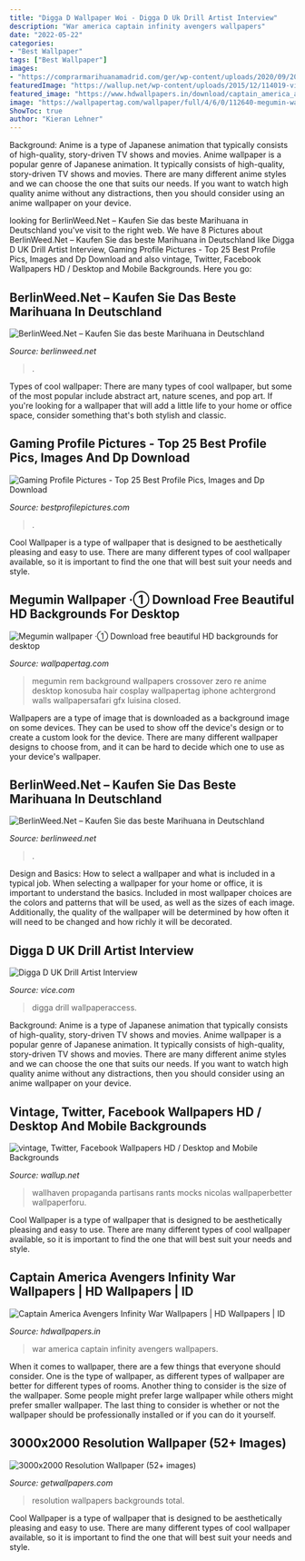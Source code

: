 ```yaml
---
title: "Digga D Wallpaper Woi - Digga D Uk Drill Artist Interview"
description: "War america captain infinity avengers wallpapers"
date: "2022-05-22"
categories:
- "Best Wallpaper"
tags: ["Best Wallpaper"]
images:
- "https://comprarmarihuanamadrid.com/ger/wp-content/uploads/2020/09/20200616_154956-768x1024.jpg"
featuredImage: "https://wallup.net/wp-content/uploads/2015/12/114019-vintage-Twitter-Facebook.jpg"
featured_image: "https://www.hdwallpapers.in/download/captain_america_avengers_infinity_war-1280x720.jpg"
image: "https://wallpapertag.com/wallpaper/full/4/6/0/112640-megumin-wallpaper-1920x1080-for-windows.jpg"
ShowToc: true
author: "Kieran Lehner"
---
```



Background: Anime is a type of Japanese animation that typically consists of high-quality, story-driven TV shows and movies.
Anime wallpaper is a popular genre of Japanese animation. It typically consists of high-quality, story-driven TV shows and movies. There are many different anime styles and we can choose the one that suits our needs. If you want to watch high quality anime without any distractions, then you should consider using an anime wallpaper on your device.

	

		
looking for BerlinWeed.Net – Kaufen Sie das beste Marihuana in Deutschland you've visit to the right web. We have 8 Pictures about BerlinWeed.Net – Kaufen Sie das beste Marihuana in Deutschland like Digga D UK Drill Artist Interview, Gaming Profile Pictures - Top 25 Best Profile Pics, Images and Dp Download and also vintage, Twitter, Facebook Wallpapers HD / Desktop and Mobile Backgrounds. Here you go:
		
    
## BerlinWeed.Net – Kaufen Sie Das Beste Marihuana In Deutschland

<img loading=lazy src="https://comprarmarihuanamadrid.com/ger/wp-content/uploads/2020/09/20200616_154956-768x1024.jpg" onerror="this.onerror=null;this.src='https://tse4.mm.bing.net/th?id=OIP.VjXsVCExi_sSH8CSGaLlkAHaJ4&amp;pid=15.1';" alt="BerlinWeed.Net – Kaufen Sie das beste Marihuana in Deutschland">

_Source: berlinweed.net_

>. 

	

Types of cool wallpaper:
There are many types of cool wallpaper, but some of the most popular include abstract art, nature scenes, and pop art. If you're looking for a wallpaper that will add a little life to your home or office space, consider something that's both stylish and classic.

    
## Gaming Profile Pictures - Top 25 Best Profile Pics, Images And Dp Download

<img loading=lazy src="https://bestprofilepictures.com/wp-content/uploads/2021/06/Gaming-Profile-DP.jpg" onerror="this.onerror=null;this.src='https://tse3.mm.bing.net/th?id=OIP.ibQ0ftVnEb0yAznTtN3rTQHaI6&amp;pid=15.1';" alt="Gaming Profile Pictures - Top 25 Best Profile Pics, Images and Dp Download">

_Source: bestprofilepictures.com_

>. 

	

Cool Wallpaper is a type of wallpaper that is designed to be aesthetically pleasing and easy to use. There are many different types of cool wallpaper available, so it is important to find the one that will best suit your needs and style.

    
## Megumin Wallpaper ·① Download Free Beautiful HD Backgrounds For Desktop

<img loading=lazy src="https://wallpapertag.com/wallpaper/full/4/6/0/112640-megumin-wallpaper-1920x1080-for-windows.jpg" onerror="this.onerror=null;this.src='https://tse4.mm.bing.net/th?id=OIP.uxk43GgeC3AV0V5dU0HL2QHaEK&amp;pid=15.1';" alt="Megumin wallpaper ·① Download free beautiful HD backgrounds for desktop">

_Source: wallpapertag.com_

>megumin rem background wallpapers crossover zero re anime desktop konosuba hair cosplay wallpapertag iphone achtergrond walls wallpapersafari gfx luisina closed. 

	

Wallpapers are a type of image that is downloaded as a background image on some devices. They can be used to show off the device's design or to create a custom look for the device. There are many different wallpaper designs to choose from, and it can be hard to decide which one to use as your device's wallpaper.

    
## BerlinWeed.Net – Kaufen Sie Das Beste Marihuana In Deutschland

<img loading=lazy src="https://comprarmarihuanamadrid.com/ger/wp-content/uploads/2020/09/20200904_203329-767x1024.jpg" onerror="this.onerror=null;this.src='https://tse4.mm.bing.net/th?id=OIP.zcNLeg5QQb0QMkUhirZGTQHaJ4&amp;pid=15.1';" alt="BerlinWeed.Net – Kaufen Sie das beste Marihuana in Deutschland">

_Source: berlinweed.net_

>. 

	

Design and Basics: How to select a wallpaper and what is included in a typical job.
When selecting a wallpaper for your home or office, it is important to understand the basics. Included in most wallpaper choices are the colors and patterns that will be used, as well as the sizes of each image. Additionally, the quality of the wallpaper will be determined by how often it will need to be changed and how richly it will be decorated.

    
## Digga D UK Drill Artist Interview

<img loading=lazy src="https://video-images.vice.com/articles/5cd97cf6f956ae0007a8aebb/lede/1557757588453-DIGGA-D-SELECTS-B-31.jpeg?image-resize-opts=Y3JvcD0xeHc6MC4zNzUzeGg7MHh3LDAuMjcyOXhoJnJlc2l6ZT0xMjAwOiomcmVzaXplPTEyMDA6Kg" onerror="this.onerror=null;this.src='https://tse1.mm.bing.net/th?id=OIP.-S3LtrlotdCBVwc15dLh8gHaEJ&amp;pid=15.1';" alt="Digga D UK Drill Artist Interview">

_Source: vice.com_

>digga drill wallpaperaccess. 

	

Background: Anime is a type of Japanese animation that typically consists of high-quality, story-driven TV shows and movies.
Anime wallpaper is a popular genre of Japanese animation. It typically consists of high-quality, story-driven TV shows and movies. There are many different anime styles and we can choose the one that suits our needs. If you want to watch high quality anime without any distractions, then you should consider using an anime wallpaper on your device.

    
## Vintage, Twitter, Facebook Wallpapers HD / Desktop And Mobile Backgrounds

<img loading=lazy src="https://wallup.net/wp-content/uploads/2015/12/114019-vintage-Twitter-Facebook.jpg" onerror="this.onerror=null;this.src='https://tse2.mm.bing.net/th?id=OIP.I-6TDhHcr2jgMJv-Ui1_XAHaEK&amp;pid=15.1';" alt="vintage, Twitter, Facebook Wallpapers HD / Desktop and Mobile Backgrounds">

_Source: wallup.net_

>wallhaven propaganda partisans rants mocks nicolas wallpaperbetter wallpaperforu. 

	

Cool Wallpaper is a type of wallpaper that is designed to be aesthetically pleasing and easy to use. There are many different types of cool wallpaper available, so it is important to find the one that will best suit your needs and style.

    
## Captain America Avengers Infinity War Wallpapers | HD Wallpapers | ID

<img loading=lazy src="https://www.hdwallpapers.in/download/captain_america_avengers_infinity_war-1280x720.jpg" onerror="this.onerror=null;this.src='https://tse2.mm.bing.net/th?id=OIP.jQCBuAmmbtg6YGV-isxfWgHaEK&amp;pid=15.1';" alt="Captain America Avengers Infinity War Wallpapers | HD Wallpapers | ID">

_Source: hdwallpapers.in_

>war america captain infinity avengers wallpapers. 

	

When it comes to wallpaper, there are a few things that everyone should consider. One is the type of wallpaper, as different types of wallpaper are better for different types of rooms. Another thing to consider is the size of the wallpaper. Some people might prefer large wallpaper while others might prefer smaller wallpaper. The last thing to consider is whether or not the wallpaper should be professionally installed or if you can do it yourself.

    
## 3000x2000 Resolution Wallpaper (52+ Images)

<img loading=lazy src="http://getwallpapers.com/wallpaper/full/b/9/1/619700.jpg" onerror="this.onerror=null;this.src='https://tse4.mm.bing.net/th?id=OIP.tuhFmNU-IYNj1-A2pVz-FQHaE8&amp;pid=15.1';" alt="3000x2000 Resolution Wallpaper (52+ images)">

_Source: getwallpapers.com_

>resolution wallpapers backgrounds total. 

	

Cool Wallpaper is a type of wallpaper that is designed to be aesthetically pleasing and easy to use. There are many different types of cool wallpaper available, so it is important to find the one that will best suit your needs and style.

